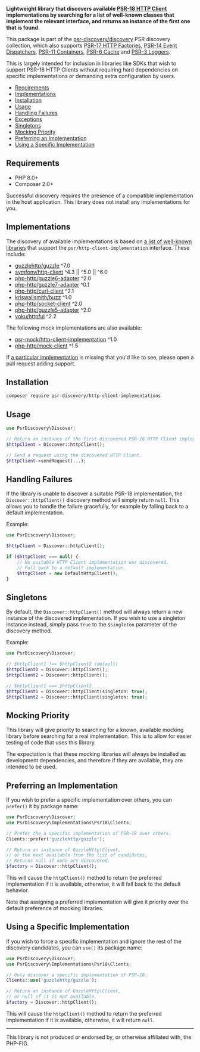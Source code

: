 **Lightweight library that discovers available [PSR-18 HTTP Client](https://www.php-fig.org/psr/psr-18/) implementations by searching for a list of well-known classes that implement the relevant interface, and returns an instance of the first one that is found.**

This package is part of the [psr-discovery/discovery](https://github.com/psr-discovery/discovery) PSR discovery collection, which also supports [PSR-17 HTTP Factories](https://github.com/psr-discovery/http-factory-implementations), [PSR-14 Event Dispatchers](https://github.com/psr-discovery/event-dispatcher-implementations), [PSR-11 Containers](https://github.com/psr-discovery/container-implementations), [PSR-6 Cache](https://github.com/psr-discovery/cache-implementations) and [PSR-3 Loggers](https://github.com/psr-discovery/log-implementations).

This is largely intended for inclusion in libraries like SDKs that wish to support PSR-18 HTTP Clients without requiring hard dependencies on specific implementations or demanding extra configuration by users.

-   [Requirements](#requirements)
-   [Implementations](#implementations)
-   [Installation](#installation)
-   [Usage](#usage)
-   [Handling Failures](#handling-failures)
-   [Exceptions](#exceptions)
-   [Singletons](#singletons)
-   [Mocking Priority](#mocking-priority)
-   [Preferring an Implementation](#preferring-an-implementation)
-   [Using a Specific Implementation](#using-a-specific-implementation)

## Requirements

-   PHP 8.0+
-   Composer 2.0+

Successful discovery requires the presence of a compatible implementation in the host application. This library does not install any implementations for you.

## Implementations

The discovery of available implementations is based on [a list of well-known libraries](https://packagist.org/providers/psr/http-client-implementation) that support the `psr/http-client-implementation` interface. These include:

-   [guzzlehttp/guzzle](https://github.com/guzzle/guzzle) ^7.0
-   [symfony/http-client](https://github.com/symfony/http-client) ^4.3 || ^5.0 || ^6.0
-   [php-http/guzzle6-adapter](https://github.com/php-http/guzzle6-adapter) ^2.0
-   [php-http/guzzle7-adapter](https://github.com/php-http/guzzle7-adapter) ^0.1
-   [php-http/curl-client](https://github.com/php-http/curl-client) ^2.1
-   [kriswallsmith/buzz](https://github.com/kriswallsmith/Buzz) ^1.0
-   [php-http/socket-client](https://github.com/php-http/socket-client) ^2.0
-   [php-http/guzzle5-adapter](https://github.com/php-http/guzzle5-adapter) ^2.0
-   [voku/httpful](https://github.com/voku/httpful) ^2.2

The following mock implementations are also available:

-   [psr-mock/http-client-implementation](https://github.com/psr-mock/http-client-implementation) ^1.0
-   [php-http/mock-client](https://github.com/php-http/mock-client) ^1.5

If [a particular implementation](https://packagist.org/providers/psr/http-client-implementation) is missing that you'd like to see, please open a pull request adding support.

## Installation

```bash
composer require psr-discovery/http-client-implementations
```

## Usage

```php
use PsrDiscovery\Discover;

// Return an instance of the first discovered PSR-18 HTTP Client implementation.
$httpClient = Discover::httpClient();

// Send a request using the discovered HTTP Client.
$httpClient->sendRequest(...);
```

## Handling Failures

If the library is unable to discover a suitable PSR-18 implementation, the `Discover::httpClient()` discovery method will simply return `null`. This allows you to handle the failure gracefully, for example by falling back to a default implementation.

Example:

```php
use PsrDiscovery\Discover;

$httpClient = Discover::httpClient();

if ($httpClient === null) {
    // No suitable HTTP Client implementation was discovered.
    // Fall back to a default implementation.
    $httpClient = new DefaultHttpClient();
}
```

## Singletons

By default, the `Discover::httpClient()` method will always return a new instance of the discovered implementation. If you wish to use a singleton instance instead, simply pass `true` to the `$singleton` parameter of the discovery method.

Example:

```php
use PsrDiscovery\Discover;

// $httpClient1 !== $httpClient2 (default)
$httpClient1 = Discover::httpClient();
$httpClient2 = Discover::httpClient();

// $httpClient1 === $httpClient2
$httpClient1 = Discover::httpClient(singleton: true);
$httpClient2 = Discover::httpClient(singleton: true);
```

## Mocking Priority

This library will give priority to searching for a known, available mocking library before searching for a real implementation. This is to allow for easier testing of code that uses this library.

The expectation is that these mocking libraries will always be installed as development dependencies, and therefore if they are available, they are intended to be used.

## Preferring an Implementation

If you wish to prefer a specific implementation over others, you can `prefer()` it by package name:

```php
use PsrDiscovery\Discover;
use PsrDiscovery\Implementations\Psr18\Clients;

// Prefer the a specific implementation of PSR-18 over others.
Clients::prefer('guzzlehttp/guzzle');

// Return an instance of GuzzleHttp\Client,
// or the next available from the list of candidates,
// Returns null if none are discovered.
$factory = Discover::httpClient();
```

This will cause the `httpClient()` method to return the preferred implementation if it is available, otherwise, it will fall back to the default behavior.

Note that assigning a preferred implementation will give it priority over the default preference of mocking libraries.

## Using a Specific Implementation

If you wish to force a specific implementation and ignore the rest of the discovery candidates, you can `use()` its package name:

```php
use PsrDiscovery\Discover;
use PsrDiscovery\Implementations\Psr18\Clients;

// Only discover a specific implementation of PSR-18.
Clients::use('guzzlehttp/guzzle');

// Return an instance of GuzzleHttp\Client,
// or null if it is not available.
$factory = Discover::httpClient();
```

This will cause the `httpClient()` method to return the preferred implementation if it is available, otherwise, it will return `null`.

---

This library is not produced or endorsed by, or otherwise affiliated with, the PHP-FIG.
